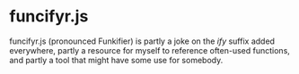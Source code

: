 # funcifyr.js 
funcifyr.js (pronounced Funkifier) is partly a joke on the *ify* suffix added everywhere, partly a resource for myself to reference often-used functions, and partly a tool that might have some use for somebody.